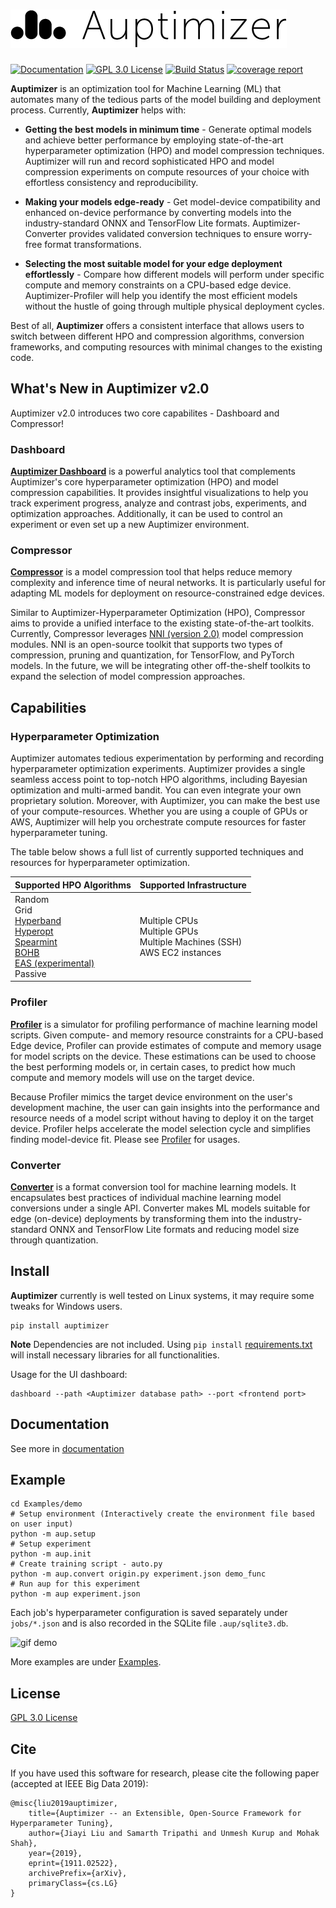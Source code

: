 # ![Auptimizer Logo](AuptimizerBlackLong.png)

[![Documentation](https://img.shields.io/badge/doc-reference-blue.svg)](https://LGE-ARC-AdvancedAI.github.io/auptimizer)
[![GPL 3.0 License](https://img.shields.io/badge/License-GPL%203.0-blue.svg)](https://opensource.org/licenses/GPL-3.0)
[![Build Status](https://travis-ci.com/LGE-ARC-AdvancedAI/auptimizer.svg?branch=master)](https://travis-ci.com/LGE-ARC-AdvancedAI/auptimizer)
[![coverage report](https://codecov.io/gh/LGE-ARC-AdvancedAI/auptimizer/branch/master/graph/badge.svg)](https://codecov.io/gh/LGE-ARC-AdvancedAI/auptimizer)

**Auptimizer** is an optimization tool for Machine Learning (ML) that automates many of the tedious parts of the model building and deployment process.
Currently, **Auptimizer** helps with:

+ **Getting the best models in minimum time** - Generate optimal models and achieve better performance by employing
state-of-the-art hyperparameter optimization (HPO) and model compression techniques. Auptimizer will run and record sophisticated HPO and model compression experiments on compute resources of your choice with effortless consistency and reproducibility.

+ **Making your models edge-ready** - Get model-device compatibility and enhanced on-device performance by converting models into the industry-standard ONNX and TensorFlow Lite formats. Auptimizer-Converter provides validated conversion techniques to ensure worry-free format transformations.

+ **Selecting the most suitable model for your edge deployment effortlessly** - Compare how different models will perform under specific compute and memory constraints on a CPU-based edge device. Auptimizer-Profiler will help you identify the most efficient models without the hustle of going through multiple physical deployment cycles.

Best of all, **Auptimizer** offers a consistent interface that allows users to switch between different HPO and compression algorithms, conversion frameworks, and computing resources with minimal changes to the existing code.

## What's New in Auptimizer v2.0
Auptimizer v2.0 introduces two core capabilites - Dashboard and Compressor!

### Dashboard

[**Auptimizer Dashboard**](https://lge-arc-advancedai.github.io/auptimizer/dashboard.html) is a powerful analytics tool that complements Auptimizer's core hyperparameter optimization (HPO) and model compression capabilities. It provides insightful visualizations to help you track experiment progress, analyze and contrast jobs, experiments, and optimization approaches. Additionally, it can be used to control an experiment or even set up a new Auptimizer environment.

### Compressor
[**Compressor**](https://lge-arc-advancedai.github.io/auptimizer/compression_main.html) is a model compression tool that helps reduce memory complexity and inference time of neural networks. It is particularly useful for adapting ML models for deployment on resource-constrained edge devices.

Similar to Auptimizer-Hyperparameter Optimization (HPO), Compressor aims to provide a unified interface to the existing state-of-the-art toolkits. Currently, Compressor leverages [NNI (version 2.0)](https://nni.readthedocs.io/en/latest/model_compression.html) model compression modules. NNI is an open-source toolkit that supports two types of compression, pruning and quantization, for TensorFlow, and PyTorch models. In the future, we will be integrating other off-the-shelf toolkits to expand the selection of model compression approaches.

## Capabilities
### Hyperparameter Optimization

Auptimizer automates tedious experimentation by performing and recording hyperparameter optimization experiments. Auptimizer provides a single seamless access point to top-notch HPO algorithms, including Bayesian optimization and multi-armed bandit. You can even integrate your own proprietary solution. Moreover, with Auptimizer, you can make the best use of your compute-resources. Whether you are using a couple of GPUs or AWS, Auptimizer will help you orchestrate compute resources for faster hyperparameter tuning. 

The table below shows a full list of currently supported techniques and resources for hyperparameter optimization.

| Supported HPO Algorithms      | Supported Infrastructure |
| ----------- | ----------- |
| Random<br>Grid<br>[Hyperband](https://github.com/zygmuntz/hyperband)<br>[Hyperopt](https://github.com/hyperopt/hyperopt)<br>[Spearmint](https://github.com/JasperSnoek/spearmint)<br>[BOHB](https://github.com/automl/HpBandSter)<br>[EAS (experimental)](https://github.com/han-cai/EAS)<br>Passive      | Multiple CPUs<br>Multiple GPUs<br>Multiple Machines (SSH)<br>AWS EC2 instances |


### Profiler
[**Profiler**](https://lge-arc-advancedai.github.io/auptimizer/profiler.html) is a simulator for profiling performance of machine learning model scripts. Given compute- and memory resource constraints for a CPU-based Edge device, Profiler can provide estimates of compute and memory usage for model scripts on the device. These estimations can be used to choose the best performing models or, in certain cases, to predict how much compute and memory models will use on the target device. 

Because Profiler mimics the target device environment on the user's development machine, the user can gain insights into the performance and resource needs of a model script without having to deploy it on the target device. Profiler helps accelerate the model selection cycle and simplifies finding model-device fit. Please see [Profiler](https://github.com/LGE-ARC-AdvancedAI/auptimizer/tree/master/src/aup/profiler) for usages.

### Converter
[**Converter**](https://lge-arc-advancedai.github.io/auptimizer/dlconvert.html) is a format conversion tool for machine learning models. It encapsulates best practices of individual machine learning model conversions under a single API. Converter makes ML models suitable for edge (on-device) deployments by transforming them into the industry-standard ONNX and TensorFlow Lite formats and reducing model size through quantization.

## Install

**Auptimizer** currently is well tested on Linux systems, it may require some tweaks for Windows users.

```
pip install auptimizer
```

**Note** Dependencies are not included. Using `pip install`
[requirements.txt](https://github.com/LGE-ARC-AdvancedAI/auptimizer/blob/master/requirements.txt) will install
necessary libraries for all functionalities.

Usage for the UI dashboard:
```
dashboard --path <Auptimizer database path> --port <frontend port>
```

## Documentation

See more in [documentation](https://lge-arc-advancedai.github.io/auptimizer/) 

## Example

```
cd Examples/demo
# Setup environment (Interactively create the environment file based on user input)
python -m aup.setup
# Setup experiment
python -m aup.init
# Create training script - auto.py
python -m aup.convert origin.py experiment.json demo_func
# Run aup for this experiment
python -m aup experiment.json
```

Each job's hyperparameter configuration is saved separately under `jobs/*.json` and is also recorded in the SQLite file `.aup/sqlite3.db`.

![gif demo](_images/demo.gif)

More examples are under [Examples](https://github.com/LGE-ARC-AdvancedAI/auptimizer/tree/master/Examples).

## License

[GPL 3.0 License](./LICENSE)


## Cite

If you have used this software for research, please cite the following paper (accepted at IEEE Big Data 2019):

```
@misc{liu2019auptimizer,
    title={Auptimizer -- an Extensible, Open-Source Framework for Hyperparameter Tuning},
    author={Jiayi Liu and Samarth Tripathi and Unmesh Kurup and Mohak Shah},
    year={2019},
    eprint={1911.02522},
    archivePrefix={arXiv},
    primaryClass={cs.LG}
}
```
